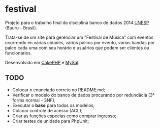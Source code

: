 # festival

Projeto para o trabalho final da disciplina banco de dados 2014 
[UNESP](http://www.fc.unesp.br/) (Bauru - Brasil).

Trata-se de um site para gerenciar um "Festival de Música" com 
eventos ocorrendo en várias cidades, vários palcos por evento, 
várias bandas por palco cada uma com seu horário e usuários que podem 
ser clientes ou funcionários.

Desenvolvido em [CakePHP](http://cakephp.org/) e [MySql](https://www.mysql.com/).

## TODO

 - Colocar o enunciado correto no README.md;
 - Verificar o modelo do banco de dados procurando por redundâcia (3ª forma normal - 3NF);
 - Executar o **bake** para todos os modelos;
 - Colcoar controle de acesso (ACL);
 - Criar as funções especias como comprar ingresso;
 - Criar testes de unidade para PhpUnit;
